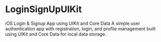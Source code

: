 # LoginSignUpUIKit
iOS Login &amp; Signup App using UIKit and Core Data A simple user authentication app with registration, login, and profile management built using UIKit and Core Data for local data storage.
